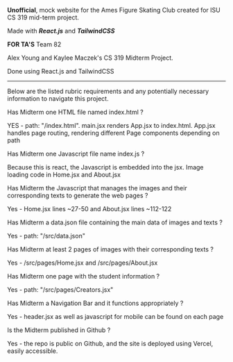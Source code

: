 **Unofficial**, mock website for the Ames Figure Skating Club created for ISU CS 319 mid-term project.

Made with **_React.js_** and **_TailwindCSS_**

**FOR TA'S**
Team 82

Alex Young and Kaylee Maczek's CS 319 Midterm Project.

Done using React.js and TailwindCSS

<hr>

Below are the listed rubric requirements and any potentially necessary information to navigate this project.

Has Midterm one HTML file named index.html ?

YES - path: "/index.html". main.jsx renders App.jsx to index.html. App.jsx handles page routing, rendering different Page components depending on path

Has Midterm one Javascript file name index.js ?

Because this is react, the Javascript is embedded into the jsx. Image loading code in Home.jsx and About.jsx

Has Midterm the Javascript that manages the images and their corresponding texts to generate the web pages ?

Yes - Home.jsx lines ~27-50 and About.jsx lines ~112-122

Has Midterm a data.json file containing the main data of images and texts ?

Yes - path: "/src/data.json"

Has Midterm at least 2 pages of images with their corresponding texts ?

Yes - /src/pages/Home.jsx and /src/pages/About.jsx

Has Midterm one page with the student information ?

Yes - path: "/src/pages/Creators.jsx"

Has Midterm a Navigation Bar and it functions appropriately ?

Yes - header.jsx as well as javascript for mobile can be found on each page

Is the Midterm published in Github ?

Yes - the repo is public on Github, and the site is deployed using Vercel, easily accessible.
